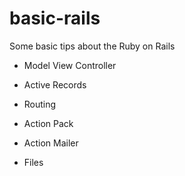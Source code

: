 # basic-rails

Some basic tips about the Ruby on Rails

* Model View Controller

* Active Records

* Routing

* Action Pack

* Action Mailer

* Files
